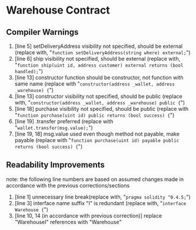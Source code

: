 # Warehouse Contract

## Compiler Warnings

1. [line 5] setDeliveryAddress visibility not specified, should be external (replace with, "```function setDeliveryAddress(string where) external;```")
2. [line 6] ship visibility not specified, should be external (replace with, "```function ship(uint id, address customer) external returns (bool handled);```")
3. [line 13] constructor function should be constructor, not function with same name (replace with "```constructor(address _wallet, address _warehouse) {```")
4. [line 13] constructor visibility not specified, should be public (replace with, "```constructor(address _wallet, address _warehouse) public {```")
5. [line 18] purchase visibility not specified, should be public (replace with "```function purchase(uint id) public returns (bool success) {```")
6. [line 19] .transfer preferred (replace with "```wallet.transfer(msg.value);```")
7. [line 19, 18] msg.value used even though method not payable, make payable (replace with "```function purchase(uint id) payable public returns (bool success) {```")

## Readability Improvements

note: the following line numbers are based on assumed changes made in accordance with the previous corrections/sections

1. [line 1] unnecessary line break(replace with, "```pragma solidity ^0.4.5;```")
2. [line 3] interface name suffix "I" is redundant (replace with, "```interface Warehouse {```")
3. [line 10, 14 (in accordance with previous correction)] replace "WarehouseI" references with "Warehouse"